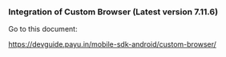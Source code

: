 
### Integration of Custom Browser (Latest version 7.11.6)


Go to this document:

https://devguide.payu.in/mobile-sdk-android/custom-browser/
